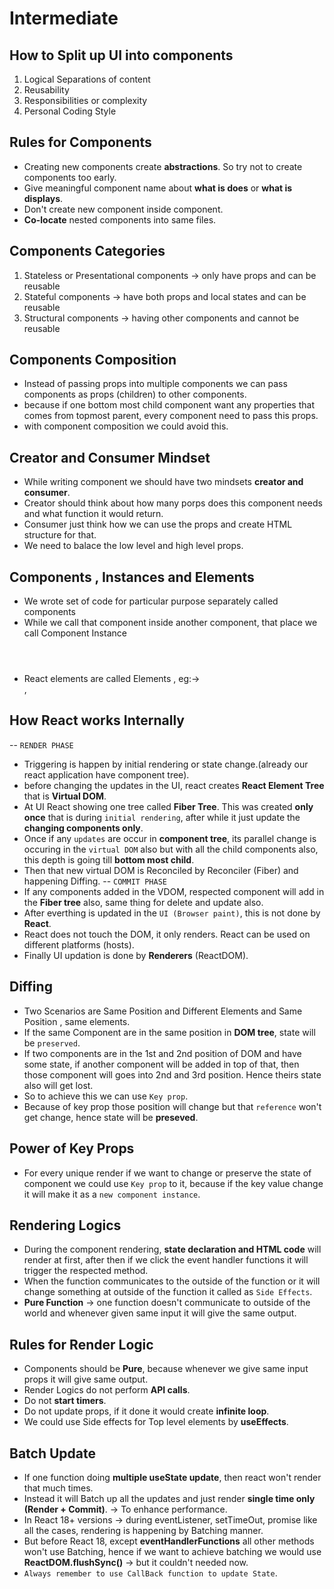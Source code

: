 # Intermediate

## How to Split up UI into components
1. Logical Separations of content
2. Reusability
3. Responsibilities or complexity
4. Personal Coding Style

## Rules for Components
* Creating new components create **abstractions**. So try not to create components too early. 
* Give meaningful component name about **what is does** or **what is displays**. 
* Don't create new component inside component.
* **Co-locate** nested components into same files.

## Components Categories
1. Stateless or Presentational components -> only have props and can be reusable
2. Stateful components -> have both props and local states and can be reusable
3. Structural components -> having other components and cannot be reusable

## Components Composition
* Instead of passing props into multiple components we can pass components as props (children) to other components.
* because if one bottom most child component want any properties that comes from topmost parent, every component need to pass this props.
* with component composition we could avoid this.

## Creator and Consumer Mindset
* While writing component we should have two mindsets **creator and consumer**.
* Creator should think about how many porps does this component needs and what function it would return.
* Consumer just think how we can use the props and create HTML structure for that.
* We need to balace the low level and high level props.

## Components , Instances and Elements
* We wrote set of code for particular purpose separately called components
* While we call that component inside another component, that place we call Component Instance <Header/>
* React elements are called Elements , eg:-> <div>,<p>

## How React works Internally
-- `RENDER PHASE`
* Triggering is happen by initial rendering or state change.(already our react application have component tree).
* before changing the updates in the UI, react creates **React Element Tree** that is **Virtual DOM**.
* At UI React showing one tree called **Fiber Tree**. This was created **only once** that is during `initial rendering`, after while it just update the **changing components only**.
* Once if any `updates` are occur in **component tree**, its parallel change is occuring in the `virtual DOM` also but with all the child components also, this depth is going till **bottom most child**.
* Then that new virtual DOM is Reconciled by Reconciler (Fiber) and happening Diffing.
-- `COMMIT PHASE`
* If any components added in the VDOM, respected component will add in the **Fiber tree** also, same thing for delete and update also.
* After everthing is updated in the `UI (Browser paint)`, this is not done by **React**.
* React does not touch the DOM, it only renders. React can be used on different platforms (hosts).
* Finally UI updation is done by **Renderers** (ReactDOM).

## Diffing
* Two Scenarios are Same Position and Different Elements and Same Position , same elements.
* If the same Component are in the same position in **DOM tree**, state will be `preserved`.
* If two components are in the 1st and 2nd position of DOM and have some state, if another component will be added in top of that, then those component will goes into 2nd and 3rd position. Hence theirs state also will get lost.
* So to achieve this we can use `Key prop`.
* Because of key prop those position will change but that `reference` won't get change, hence state will be **preseved**.

## Power of Key Props
* For every unique render if we want to change or preserve the state of component we could use `Key prop` to it, because if the key value change it will make it as a `new component instance`.

## Rendering Logics
* During the component rendering, **state declaration and HTML code** will render at first, after then if we click the event handler functions it will trigger the respected method.
* When the function communicates to the outside of the function or it will change something at outside of the function it called as `Side Effects`.
* **Pure Function** -> one function doesn't communicate to outside of the world and whenever given same input it will give the same output.

## Rules for Render Logic
* Components should be **Pure**, because whenever we give same input props it will give same output.
* Render Logics do not perform **API calls**.
* Do not **start timers**.
* Do not update props, if it done it would create **infinite loop**.
* We could use Side effects for Top level elements by **useEffects**.

## Batch Update
* If one function doing **multiple useState update**, then react won't render that much times.
* Instead it will Batch up all the updates and just render **single time only (Render + Commit)**. -> To enhance performance.
* In React 18+ versions -> during eventListener, setTimeOut, promise like all the cases, rendering is happening by Batching manner.
* But before React 18, except **eventHandlerFunctions** all other methods won't use Batching, hence if we want to achieve batching we would use **ReactDOM.flushSync()** -> but it couldn't needed now. 
* `Always remember to use CallBack function to update State`.